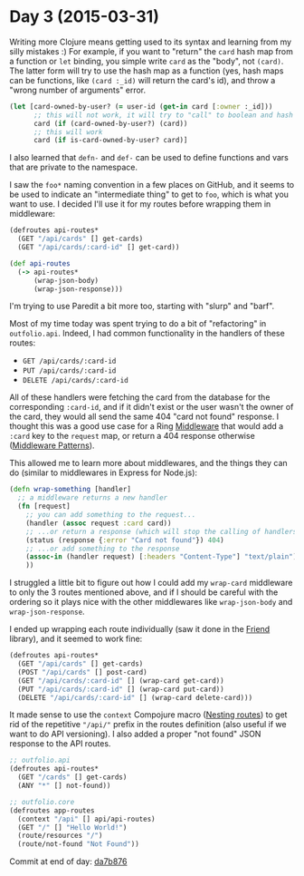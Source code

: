 # Day 3 (2015-03-31)

Writing more Clojure means getting used to its syntax and learning from my silly mistakes :) For example, if you want to "return" the `card` hash map from a function or `let` binding, you simple write `card` as the "body", not `(card)`. The latter form will try to use the hash map as a function (yes, hash maps can be functions, like `(card :_id)` will return the card's id), and throw a "wrong number of arguments" error.

```clojure
(let [card-owned-by-user? (= user-id (get-in card [:owner :_id]))
      ;; this will not work, it will try to "call" to boolean and hash map
      card (if (card-owned-by-user?) (card))
      ;; this will work
      card (if is-card-owned-by-user? card)]
```

I also learned that `defn-` and `def-` can be used to define functions and vars that are private to the namespace.

I saw the `foo*` naming convention in a few places on GitHub, and it seems to be used to indicate an "intermediate thing" to get to `foo`, which is what you want to use. I decided I'll use it for my routes before wrapping them in middleware:

```clojure
(defroutes api-routes*
  (GET "/api/cards" [] get-cards)
  (GET "/api/cards/:card-id" [] get-card))

(def api-routes
  (-> api-routes*
      (wrap-json-body)
      (wrap-json-response)))
```

I'm trying to use Paredit a bit more too, starting with "slurp" and "barf".

Most of my time today was spent trying to do a bit of "refactoring" in `outfolio.api`. Indeed, I had common functionality in the handlers of these routes:

- `GET /api/cards/:card-id`
- `PUT /api/cards/:card-id`
- `DELETE /api/cards/:card-id`

All of these handlers were fetching the card from the database for the corresponding `:card-id`, and if it didn't exist or the user wasn't the owner of the card, they would all send the same 404 "card not found" response. I thought this was a good use case for a Ring [Middleware](https://github.com/ring-clojure/ring/wiki/Middleware-Patterns) that would add a `:card` key to the `request` map, or return a 404 response otherwise ([Middleware Patterns](https://github.com/ring-clojure/ring/wiki/Middleware-Patterns)).

This allowed me to learn more about middlewares, and the things they can do (similar to middlewares in Express for Node.js):

```clojure
(defn wrap-something [handler]
  ;; a middleware returns a new handler
  (fn [request]
    ;; you can add something to the request...
    (handler (assoc request :card card))
    ;; ...or return a response (which will stop the calling of handlers)
    (status (response {:error "Card not found"}) 404)
    ;; ...or add something to the response
    (assoc-in (handler request) [:headers "Content-Type"] "text/plain")
    ))
```

I struggled a little bit to figure out how I could add my `wrap-card` middleware to only the 3 routes mentioned above, and if I should be careful with the ordering so it plays nice with the other middlewares like `wrap-json-body` and `wrap-json-response`.

I ended up wrapping each route individually (saw it done in the [Friend](https://github.com/cemerick/friend) library), and it seemed to work fine:

```clojure
(defroutes api-routes*
  (GET "/api/cards" [] get-cards)
  (POST "/api/cards" [] post-card)
  (GET "/api/cards/:card-id" [] (wrap-card get-card))
  (PUT "/api/cards/:card-id" [] (wrap-card put-card))
  (DELETE "/api/cards/:card-id" [] (wrap-card delete-card)))
```

It made sense to use the `context` Compojure macro ([Nesting routes](https://github.com/weavejester/compojure/wiki/Nesting-routes)) to get rid of the repetitive `"/api/"` prefix in the routes definition (also useful if we want to do API versioning). I also added a proper "not found" JSON response to the API routes.

```clojure
;; outfolio.api
(defroutes api-routes*
  (GET "/cards" [] get-cards)
  (ANY "*" [] not-found))

;; outfolio.core
(defroutes app-routes
  (context "/api" [] api/api-routes)
  (GET "/" [] "Hello World!")
  (route/resources "/")
  (route/not-found "Not Found"))
```

Commit at end of day: [da7b876](https://github.com/nicolashery/outfolio-clj/commit/da7b8762e4844c2ea24459f2aebb7b99c567813b)
